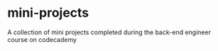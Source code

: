 # mini-projects
A collection of mini projects completed during the back-end engineer course on codecademy
